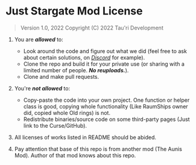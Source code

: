 # Just Stargate Mod License
> Version 1.0, 2022
> Copyright (C) 2022 Tau'ri Development

1. You are ***allowed*** to:
	*  Look around the code and figure out what we did (feel free to ask about certain solutions, on [*Discord*](https://discord.gg/NXp4NA8mBR) for example).
	*  Clone the repo and build it for your private use (or sharing with a limited number of people. ***No reuploads.***).
	*  Clone and make pull requests.


2. You're ***not allowed*** to:
	* Copy-paste the code into your own project. One function or helper class is good, copying whole functionality (Like RaumShips owner did, copied whole Old rings) is not.
	* Redistribute binaries/source code on some third-party pages (Just link to the Curse/GitHub).


3. All licenses of works listed in README should be abided.


4. Pay attention that base of this repo is from another mod (The Aunis Mod). Author of that mod knows about this repo.
